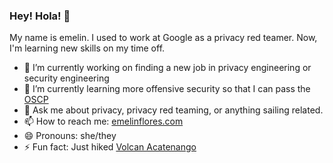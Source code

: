 ### Hey! Hola! 👋

My name is emelin. I used to work at Google as a privacy red teamer. Now, I'm learning new skills on my time off. 

- 🔭 I’m currently working on finding a new job in privacy engineering or security engineering 
- 🌱 I’m currently learning more offensive security so that I can pass the [OSCP](https://www.offsec.com/courses/pen-200/) 
- 💬 Ask me about privacy, privacy red teaming, or anything sailing related.
- 📫 How to reach me: [emelinflores.com](https://emelinflores.com)
- 😄 Pronouns: she/they
- ⚡ Fun fact: Just hiked [Volcan Acatenango](https://en.wikipedia.org/wiki/Acatenango) 
